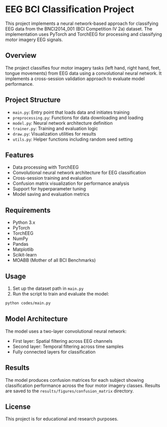 # EEG BCI Classification Project

This project implements a neural network-based approach for classifying EEG data from the BNCI2014_001 (BCI Competition IV 2a) dataset. The implementation uses PyTorch and TorchEEG for processing and classifying motor imagery EEG signals.

## Overview

The project classifies four motor imagery tasks (left hand, right hand, feet, tongue movements) from EEG data using a convolutional neural network. It implements a cross-session validation approach to evaluate model performance.

## Project Structure

- `main.py`: Entry point that loads data and initiates training
- `preprocessing.py`: Functions for data downloading and loading
- `model.py`: Neural network architecture definition
- `trainer.py`: Training and evaluation logic
- `draw.py`: Visualization utilities for results
- `utils.py`: Helper functions including random seed setting

## Features

- Data processing with TorchEEG
- Convolutional neural network architecture for EEG classification
- Cross-session training and evaluation
- Confusion matrix visualization for performance analysis
- Support for hyperparameter tuning
- Model saving and evaluation metrics

## Requirements

- Python 3.x
- PyTorch
- TorchEEG
- NumPy
- Pandas
- Matplotlib
- Scikit-learn
- MOABB (Mother of all BCI Benchmarks)

## Usage

1. Set up the dataset path in `main.py`
2. Run the script to train and evaluate the model:

```bash
python codes/main.py
```

## Model Architecture

The model uses a two-layer convolutional neural network:
- First layer: Spatial filtering across EEG channels
- Second layer: Temporal filtering across time samples
- Fully connected layers for classification

## Results

The model produces confusion matrices for each subject showing classification performance across the four motor imagery classes. Results are saved to the `results/figures/confusion_matrix` directory.

## License

This project is for educational and research purposes.